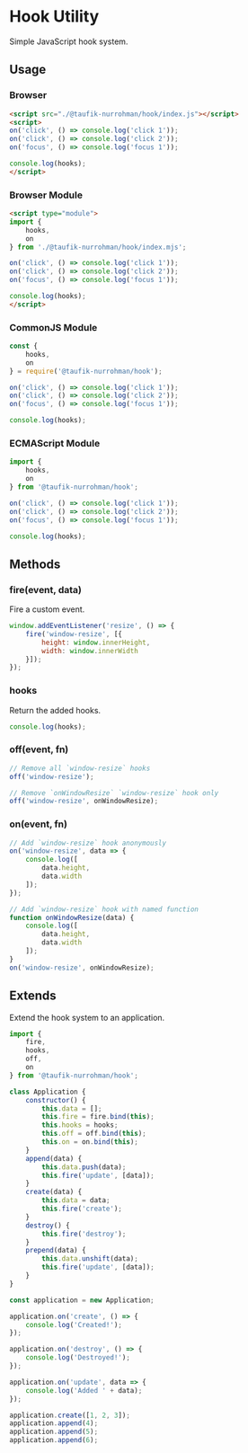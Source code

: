 Hook Utility
============

Simple JavaScript hook system.

Usage
-----

### Browser

~~~ html
<script src="./@taufik-nurrohman/hook/index.js"></script>
<script>
on('click', () => console.log('click 1'));
on('click', () => console.log('click 2'));
on('focus', () => console.log('focus 1'));

console.log(hooks);
</script>
~~~

### Browser Module

~~~ html
<script type="module">
import {
    hooks,
    on
} from './@taufik-nurrohman/hook/index.mjs';

on('click', () => console.log('click 1'));
on('click', () => console.log('click 2'));
on('focus', () => console.log('focus 1'));

console.log(hooks);
</script>
~~~

### CommonJS Module

~~~ js
const {
    hooks,
    on
} = require('@taufik-nurrohman/hook');

on('click', () => console.log('click 1'));
on('click', () => console.log('click 2'));
on('focus', () => console.log('focus 1'));

console.log(hooks);
~~~

### ECMAScript Module

~~~ js
import {
    hooks,
    on
} from '@taufik-nurrohman/hook';

on('click', () => console.log('click 1'));
on('click', () => console.log('click 2'));
on('focus', () => console.log('focus 1'));

console.log(hooks);
~~~

Methods
-------

### fire(event, data)

Fire a custom event.

~~~ js
window.addEventListener('resize', () => {
    fire('window-resize', [{
        height: window.innerHeight,
        width: window.innerWidth
    }]);
});
~~~

### hooks

Return the added hooks.

~~~ js
console.log(hooks);
~~~

### off(event, fn)

~~~ js
// Remove all `window-resize` hooks
off('window-resize');

// Remove `onWindowResize` `window-resize` hook only
off('window-resize', onWindowResize);
~~~

### on(event, fn)

~~~ js
// Add `window-resize` hook anonymously
on('window-resize', data => {
    console.log([
        data.height,
        data.width
    ]);
});

// Add `window-resize` hook with named function
function onWindowResize(data) {
    console.log([
        data.height,
        data.width
    ]);
}
on('window-resize', onWindowResize);
~~~

Extends
-------

Extend the hook system to an application.

~~~ js
import {
    fire,
    hooks,
    off,
    on
} from '@taufik-nurrohman/hook';

class Application {
    constructor() {
        this.data = [];
        this.fire = fire.bind(this);
        this.hooks = hooks;
        this.off = off.bind(this);
        this.on = on.bind(this);
    }
    append(data) {
        this.data.push(data);
        this.fire('update', [data]);
    }
    create(data) {
        this.data = data;
        this.fire('create');
    }
    destroy() {
        this.fire('destroy');
    }
    prepend(data) {
        this.data.unshift(data);
        this.fire('update', [data]);
    }
}

const application = new Application;

application.on('create', () => {
    console.log('Created!');
});

application.on('destroy', () => {
    console.log('Destroyed!');
});

application.on('update', data => {
    console.log('Added ' + data);
});

application.create([1, 2, 3]);
application.append(4);
application.append(5);
application.append(6);
~~~
